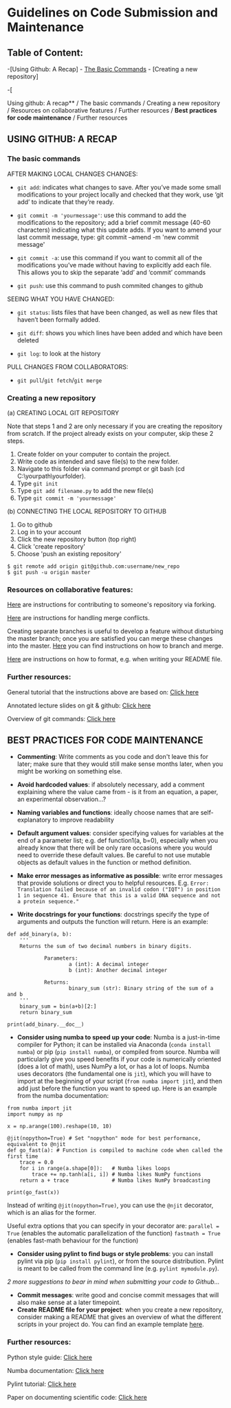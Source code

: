 # Guidelines on Code Submission and Maintenance

## Table of Content:
-[Using Github: A Recap]
    - [The Basic Commands](#basic_commands)
    - [Creating a new repository]
    
-[

Using github: A recap** / The basic commands / Creating a new repository / Resources on collaborative features / Further resources / **Best practices for code maintenance** / Further resources

## USING GITHUB: A RECAP

<a name="basic_commands"></a>
### The basic commands

AFTER MAKING LOCAL CHANGES CHANGES:

- `git add`: indicates what changes to save. After you’ve made some small modifications to your project locally and checked that they work, use ‘git add’ to indicate that they’re ready.

- `git commit -m 'yourmessage'`: use this command to add the modifications to the repository; add a brief commit message (40-60 characters) indicating what this update adds. If you want to amend your last commit message, type: git commit –amend -m 'new commit message'

- `git commit -a`: use this command if you want to commit all of the modifications you’ve made without having to explicitly add each file. This allows you to skip the separate ‘add’ and ‘commit’ commands

- `git push`: use this command to push commited changes to github

SEEING WHAT YOU HAVE CHANGED:

- `git status`: lists files that have been changed, as well as new files that haven’t been formally added.

- `git diff`: shows you which lines have been added and which have been deleted

- `git log`: to look at the history

PULL CHANGES FROM COLLABORATORS:

- `git pull`/`git fetch`/`git merge`

### Creating a new repository

(a) CREATING LOCAL GIT REPOSITORY

Note that steps 1 and 2 are only necessary if you are creating the repository from scratch. If the project already exists on your computer, skip these 2 steps.

1. Create folder on your computer to contain the project.
2. Write code as intended and save file(s) to the new folder.
3. Navigate to this folder via command prompt or git bash (cd C:\yourpath\yourfolder).
4. Type `git init`
5. Type `git add filename.py` to add the new file(s)
6. Type `git commit -m 'yourmessage'`

(b) CONNECTING THE LOCAL REPOSITORY TO GITHUB
1. Go to github
2. Log in to your account
3. Click the new repository button (top right)
4. Click 'create repository'
5. Choose 'push an existing repository'

```
$ git remote add origin git@github.com:username/new_repo
$ git push -u origin master
```

### Resources on collaborative features:
[Here](https://kbroman.org/github_tutorial/pages/fork.html) are instructions for contributing to someone's repository via forking.

[Here](https://kbroman.org/github_tutorial/pages/fork.html) are instructions for handling merge conflicts.

Creating separate branches is useful to develop a feature without disturbing the master branch; once you are satisfied you can merge these changes into the master. [Here](https://kbroman.org/github_tutorial/pages/branching.html) you can find instructions on how to branch and merge.

[Here](https://docs.github.com/en/github/writing-on-github/getting-started-with-writing-and-formatting-on-github/basic-writing-and-formatting-syntax) are instructions on how to format, e.g. when writing your README file.

### Further resources:
General tutorial that the instructions above are based on: [Click here](https://kbroman.org/github_tutorial/)

Annotated lecture slides on git & github: [Click here](https://kbroman.org/Tools4RR/assets/lectures/04_git_withnotes.pdf)

Overview of git commands: [Click here](https://github.com/kbroman/Tools4RR/blob/master/04_Git/GitCommands/git_notes.md)

## BEST PRACTICES FOR CODE MAINTENANCE

- **Commenting**: Write comments as you code and don't leave this for later; make sure that they would still make sense months later, when you might be working on something else. 

- **Avoid hardcoded values**: if absolutely necessary, add a comment explaining where the value came from - is it from an equation, a paper, an experimental observation...?

- **Naming variables and functions**: ideally choose names that are self-explanatory to improve readability

- **Default argument values**: consider specifying values for variables at the end of a parameter list; e.g. def function1(a, b=0), especially when you already know that there will be only rare occasions where you would need to override these default values. Be careful to not use mutable objects as default values in the function or method definition.

- **Make error messages as informative as possible**: write error messages that provide solutions or direct you to helpful resources. E.g. `Error: Translation failed because of an invalid codon ("IQT") in position 1 in sequence 41. Ensure that this is a valid DNA sequence and not a protein sequence."`

- **Write docstrings for your functions**: docstrings specify the type of arguments and outputs the function will return. Here is an example:

```
def add_binary(a, b):
    '''
    Returns the sum of two decimal numbers in binary digits.

            Parameters:
                    a (int): A decimal integer
                    b (int): Another decimal integer

            Returns:
                    binary_sum (str): Binary string of the sum of a and b
    '''
    binary_sum = bin(a+b)[2:]
    return binary_sum

print(add_binary.__doc__)
```

- **Consider using numba to speed up your code**: Numba is a just-in-time compiler for Python; it can be installed via Anaconda (`conda install numba`) or pip (`pip install numba`), or compiled from source. Numba will particularly give you speed benefits if your code is numerically oriented (does a lot of math), uses NumPy a lot, or has a lot of loops. Numba uses decorators (the fundamental one is `jit`), which you will have to import at the beginning of your script (`from numba import jit`), and then add just before the function you want to speed up. Here is an example from the numba documentation:

```
from numba import jit
import numpy as np

x = np.arange(100).reshape(10, 10)

@jit(nopython=True) # Set "nopython" mode for best performance, equivalent to @njit
def go_fast(a): # Function is compiled to machine code when called the first time
    trace = 0.0
    for i in range(a.shape[0]):   # Numba likes loops
        trace += np.tanh(a[i, i]) # Numba likes NumPy functions
    return a + trace              # Numba likes NumPy broadcasting

print(go_fast(x))
```
Instead of writing `@jit(nopython=True)`, you can use the `@njit` decorator, which is an alias for the former.

Useful extra options that you can specify in your decorator are:
`parallel = True` (enables the automatic parallelization of the function)
`fastmath = True` (enables fast-math behaviour for the function)

- **Consider using pylint to find bugs or style problems**: you can install pylint via pip (`pip install pylint`), or from the source distribution. Pylint is meant to be called from the command line (e.g. `pylint mymodule.py`).

*2 more suggestions to bear in mind when submitting your code to Github...*
- **Commit messages**: write good and concise commit messages that will also make sense at a later timepoint.
- **Create README file for your project**: when you create a new repository, consider making a README that gives an overview of what the different scripts in your project do. You can find an example template [here](https://github.com/elsewhencode/project-guidelines/blob/master/README.sample.md).


### Further resources:
Python style guide: [Click here](https://google.github.io/styleguide/pyguide.html)

Numba documentation: [Click here](https://numba.readthedocs.io/en/stable/user/index.html)

Pylint tutorial: [Click here](https://pylint.pycqa.org/en/latest/tutorial.html)

Paper on documenting scientific code: [Click here](https://journals.plos.org/ploscompbiol/article?id=10.1371/journal.pcbi.1006561)



